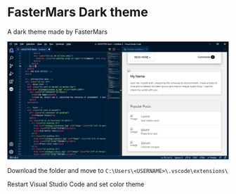 # FasterMars Dark theme 

A dark theme made by FasterMars

![SCREENSHOT](fastermars-dark-theme/images/screenshot.png)

Download the folder and move to
`C:\Users\<USERNAME>\.vscode\extensions\`

Restart Visual Studio Code and set color theme 
